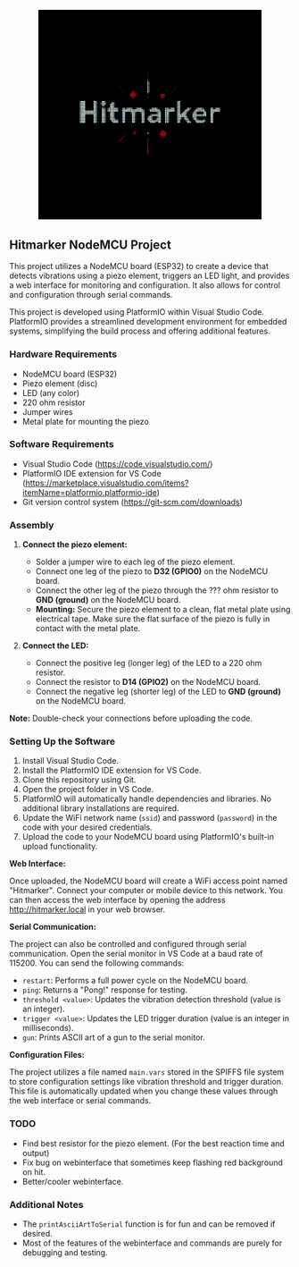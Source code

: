<p align="center">
  <img src="gfx/hitmarker.gif" alt="Hitmarker" style="width:400px;" />
</p>

## Hitmarker NodeMCU Project

This project utilizes a NodeMCU board (ESP32) to create a device that detects vibrations using a piezo element, triggers an LED light, and provides a web interface for monitoring and configuration. It also allows for control and configuration through serial commands.

This project is developed using PlatformIO within Visual Studio Code. PlatformIO provides a streamlined development environment for embedded systems, simplifying the build process and offering additional features.

### Hardware Requirements

* NodeMCU board (ESP32)
* Piezo element (disc)
* LED (any color)
* 220 ohm resistor
* Jumper wires
* Metal plate for mounting the piezo

### Software Requirements

* Visual Studio Code (https://code.visualstudio.com/)
* PlatformIO IDE extension for VS Code (https://marketplace.visualstudio.com/items?itemName=platformio.platformio-ide)
* Git version control system (https://git-scm.com/downloads)

### Assembly

1. **Connect the piezo element:**

    * Solder a jumper wire to each leg of the piezo element.
    * Connect one leg of the piezo to **D32 (GPIO0)** on the NodeMCU board.
    * Connect the other leg of the piezo through the ??? ohm resistor to **GND (ground)** on the NodeMCU board.
    * **Mounting:** Secure the piezo element to a clean, flat metal plate using electrical tape. Make sure the flat surface of the piezo is fully in contact with the metal plate.

2. **Connect the LED:**

    * Connect the positive leg (longer leg) of the LED to a 220 ohm resistor.
    * Connect the resistor to **D14 (GPIO2)** on the NodeMCU board.
    * Connect the negative leg (shorter leg) of the LED to **GND (ground)** on the NodeMCU board.

**Note:** Double-check your connections before uploading the code.

### Setting Up the Software

1. Install Visual Studio Code.
2. Install the PlatformIO IDE extension for VS Code.
3. Clone this repository using Git.
4. Open the project folder in VS Code.
5. PlatformIO will automatically handle dependencies and libraries. No additional library installations are required.
6. Update the WiFi network name (`ssid`) and password (`password`) in the code with your desired credentials.
7. Upload the code to your NodeMCU board using PlatformIO's built-in upload functionality.

**Web Interface:**

Once uploaded, the NodeMCU board will create a WiFi access point named "Hitmarker". Connect your computer or mobile device to this network. You can then access the web interface by opening the address http://hitmarker.local in your web browser.

**Serial Communication:**

The project can also be controlled and configured through serial communication. Open the serial monitor in VS Code at a baud rate of 115200. You can send the following commands:

* `restart`: Performs a full power cycle on the NodeMCU board.
* `ping`: Returns a "Pong!" response for testing.
* `threshold <value>`: Updates the vibration detection threshold (value is an integer).
* `trigger <value>`: Updates the LED trigger duration (value is an integer in milliseconds).
* `gun`: Prints ASCII art of a gun to the serial monitor.

**Configuration Files:**

The project utilizes a file named `main.vars` stored in the SPIFFS file system to store configuration settings like vibration threshold and trigger duration. This file is automatically updated when you change these values through the web interface or serial commands.

### TODO
* Find best resistor for the piezo element. (For the best reaction time and output)
* Fix bug on webinterface that sometimes keep flashing red background on hit.
* Better/cooler webinterface.

### Additional Notes

* The `printAsciiArtToSerial` function is for fun and can be removed if desired.
* Most of the features of the webinterface and commands are purely for debugging and testing.